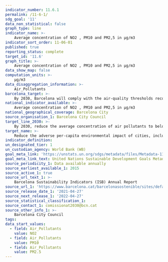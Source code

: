 ```yaml
---
indicator_number: 11.6.1
permalink: /11-6-1/
sdg_goal: '11'
data_non_statistical: false
graph_type: line
indicator_name: >-
    Average concentration of NO2 , PM10 and PM2,5 in μg/m3
indicator_sort_order: 11-06-01
published: true
reporting_status: complete
target_id: '11.6'
graph_title: >-
    Average concentration of NO2 , PM10 and PM2,5 in μg/m3
data_show_map: false
computation_units: >-
    µg/m3
data_disaggregation_information: >-
    Air_Pollutants
barcelona_target: >-
    By 2030, Barcelona will comply with the air-quality thresholds recommended by the WHO 
national_indicator_available: >-
    Average concentration of NO2 , PM10 and PM2,5 in μg/m3
national_geographical_coverage: Barcelona City
source_organisation_1: Barcelona City Council
target_line_2030: >-
    By 2030, reduce the average concentration of air pollutants to below the thresholds recommended by the WHO in all seasons in the city. Target value 2030: Less than 40 μg/m3 NO2, Less than 20 μg/m3 PM10, Less than 10 μg/m3 PM2.5
target_name: >-
    Reduce the adverse per-capita environmental impact of cities, including by paying special attention to air quality and municipal and other types of waste management
indicator_definition:
un_designated_tier: 1
un_custodian_agency: World Bank (WB)
goal_meta_link: 'https://unstats.un.org/sdgs/metadata/files/Metadata-11-06-01.pdf'
goal_meta_link_text: United Nations Sustainable Development Goals Metadata (pdf 894kB)
source_periodicity_1: Data available annually
source_earliest_available_1: 2015
source_active_1: true
source_url_text_1: >-
    Barcelona Sustainability Indicators (ISB) Annual Report
source_url_1: 'https://www.barcelona.cat/barcelonasostenible/sites/default/files/Indicadors/Indicadors2018/2018_informe_indicadors_sostenibilitat-bcn_0.pdf'
source_release_date_1: '2021-04-27'
source_next_release_1: '2022-04-27'
source_statistical_classification_1: 
source_contact_1: comissionat2030@bcn.cat
source_other_info_1: >-
    Barcelona City Council
tags:
data_start_values: 
  - field: Air_Pollutants
    value: NO2
  - field: Air_Pollutants  
    value: PM10
  - field: Air_Pollutants
    value: PM2.5
---
```

